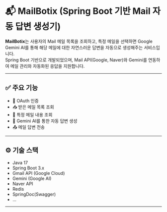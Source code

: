 # 📬 MailBotix (Spring Boot 기반 Mail 자동 답변 생성기)

**MailBotix**는 사용자의 Mail 메일 목록을 조회하고, 특정 메일을 선택하면 Google Gemini AI를 통해 해당 메일에 대한 자연스러운 답변을 자동으로 생성해주는 서비스입니다.  
Spring Boot 기반으로 개발되었으며, Mail API(Google, Naver)와 Gemini를 연동하여 메일 관리와 자동화된 응답을 지원합니다.

---

## ✅ 주요 기능

- 🔐 OAuth 인증
- 📥 받은 메일 목록 조회
- 📄 특정 메일 내용 조회
- 🤖 Gemini AI를 통한 자동 답변 생성
- 📤 메일 답변 전송

---

## ⚙️ 기술 스택

- Java 17
- Spring Boot 3.x
- Gmail API (Google Cloud)
- Gemini (Google AI)
- Naver API
- Redis
- SpringDoc(Swagger)
- ...
---
